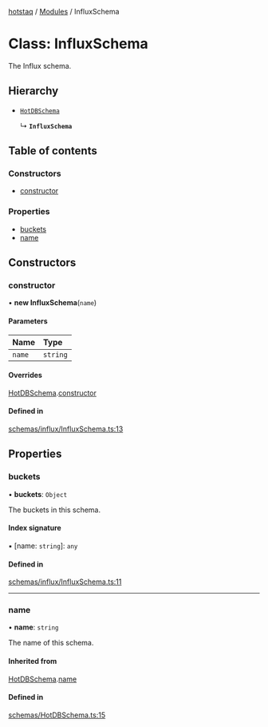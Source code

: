[hotstaq](../README.md) / [Modules](../modules.md) / InfluxSchema

# Class: InfluxSchema

The Influx schema.

## Hierarchy

- [`HotDBSchema`](HotDBSchema.md)

  ↳ **`InfluxSchema`**

## Table of contents

### Constructors

- [constructor](InfluxSchema.md#constructor)

### Properties

- [buckets](InfluxSchema.md#buckets)
- [name](InfluxSchema.md#name)

## Constructors

### constructor

• **new InfluxSchema**(`name`)

#### Parameters

| Name | Type |
| :------ | :------ |
| `name` | `string` |

#### Overrides

[HotDBSchema](HotDBSchema.md).[constructor](HotDBSchema.md#constructor)

#### Defined in

[schemas/influx/InfluxSchema.ts:13](https://github.com/OurFreeLight/HotStaq/blob/b031357/src/schemas/influx/InfluxSchema.ts#L13)

## Properties

### buckets

• **buckets**: `Object`

The buckets in this schema.

#### Index signature

▪ [name: `string`]: `any`

#### Defined in

[schemas/influx/InfluxSchema.ts:11](https://github.com/OurFreeLight/HotStaq/blob/b031357/src/schemas/influx/InfluxSchema.ts#L11)

___

### name

• **name**: `string`

The name of this schema.

#### Inherited from

[HotDBSchema](HotDBSchema.md).[name](HotDBSchema.md#name)

#### Defined in

[schemas/HotDBSchema.ts:15](https://github.com/OurFreeLight/HotStaq/blob/b031357/src/schemas/HotDBSchema.ts#L15)
